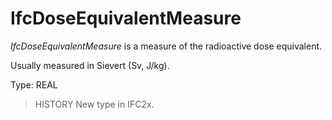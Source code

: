 # IfcDoseEquivalentMeasure

_IfcDoseEquivalentMeasure_ is a measure of the radioactive dose equivalent.

Usually measured in Sievert (Sv, J/kg).

Type: REAL

> HISTORY  New type in IFC2x.
